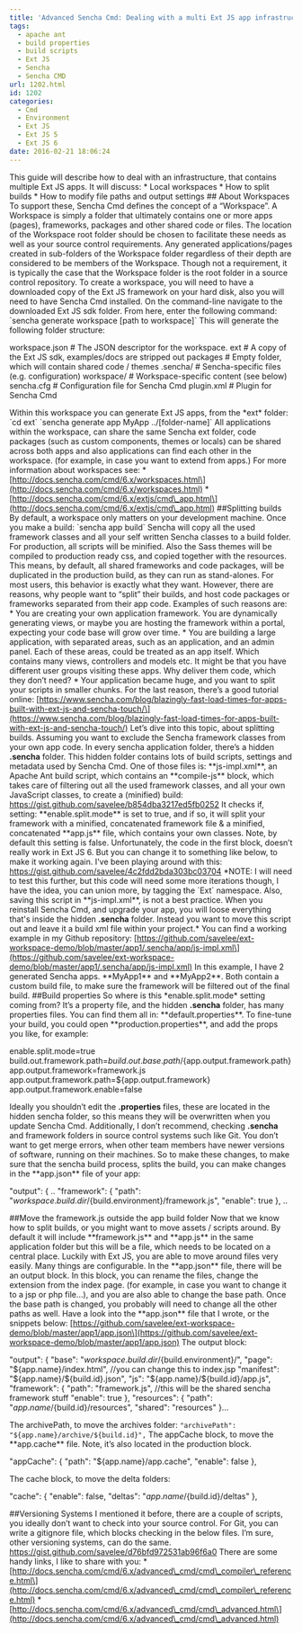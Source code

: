 ```yaml
---
title: 'Advanced Sencha Cmd: Dealing with a multi Ext JS app infrastructure'
tags:
  - apache ant
  - build properties
  - build scripts
  - Ext JS
  - Sencha
  - Sencha CMD
url: 1202.html
id: 1202
categories:
  - Cmd
  - Environment
  - Ext JS
  - Ext JS 5
  - Ext JS 6
date: 2016-02-21 18:06:24
---
```


This guide will describe how to deal with an infrastructure, that contains multiple Ext JS apps. It will discuss: * Local workspaces * How to split builds * How to modify file paths and output settings ## About Workspaces To support these, Sencha Cmd defines the concept of a “Workspace”. A Workspace is simply a folder that ultimately contains one or more apps (pages), frameworks, packages and other shared code or files. The location of the Workspace root folder should be chosen to facilitate these needs as well as your source control requirements. Any generated applications/pages created in sub-folders of the Workspace folder regardless of their depth are considered to be members of the Workspace. Though not a requirement, it is typically the case that the Workspace folder is the root folder in a source control repository. To create a workspace, you will need to have a downloaded copy of the Ext JS framework on your hard disk, also you will need to have Sencha Cmd installed. On the command-line navigate to the downloaded Ext JS sdk folder. From here, enter the following command: \`sencha generate workspace \[path to workspace\]\` This will generate the following folder structure:

workspace.json   # The JSON descriptor for the workspace.
ext		     # A copy of the Ext JS sdk, examples/docs are stripped out
packages	     # Empty folder, which will contain shared code / themes
.sencha/                # Sencha-specific files (e.g. configuration)
    workspace/          # Workspace-specific content (see below)
        sencha.cfg       # Configuration file for Sencha Cmd
        plugin.xml        # Plugin for Sencha Cmd

Within this workspace you can generate Ext JS apps, from the \*ext\* folder: \`cd ext\` \`sencha generate app MyApp ../\[folder-name\]\` All applications within the workspace, can share the same Sencha ext folder, code packages (such as custom components, themes or locals) can be shared across both apps and also applications can find each other in the workspace. (for example, in case you want to extend from apps.) For more information about workspaces see: * \[http://docs.sencha.com/cmd/6.x/workspaces.html\](http://docs.sencha.com/cmd/6.x/workspaces.html) * \[http://docs.sencha.com/cmd/6.x/extjs/cmd\_app.html\](http://docs.sencha.com/cmd/6.x/extjs/cmd\_app.html) ##Splitting builds By default, a workspace only matters on your development machine. Once you make a build: \`sencha app build\` Sencha will copy all the used framework classes and all your self written Sencha classes to a build folder. For production, all scripts will be minified. Also the Sass themes will be compiled to production ready css, and copied together with the resources. This means, by default, all shared frameworks and code packages, will be duplicated in the production build, as they can run as stand-alones. For most users, this behavior is exactly what they want. However, there are reasons, why people want to “split” their builds, and host code packages or frameworks separated from their app code. Examples of such reasons are: * You are creating your own application framework. You are dynamically generating views, or maybe you are hosting the framework within a portal, expecting your code base will grow over time. * You are building a large application, with separated areas, such as an application, and an admin panel. Each of these areas, could be treated as an app itself. Which contains many views, controllers and models etc. It might be that you have different user groups visiting these apps. Why deliver them code, which they don’t need? * Your application became huge, and you want to split your scripts in smaller chunks. For the last reason, there’s a good tutorial online: \[https://www.sencha.com/blog/blazingly-fast-load-times-for-apps-built-with-ext-js-and-sencha-touch/\](https://www.sencha.com/blog/blazingly-fast-load-times-for-apps-built-with-ext-js-and-sencha-touch/) Let’s dive into this topic, about splitting builds. Assuming you want to exclude the Sencha framework classes from your own app code. In every sencha application folder, there’s a hidden **.sencha** folder. This hidden folder contains lots of build scripts, settings and metadata used by Sencha Cmd. One of those files is: \*\*js-impl.xml\*\*, an Apache Ant build script, which contains an \*\*compile-js\*\* block, which takes care of filtering out all the used framework classes, and all your own JavaScript classes, to create a (minified) build: https://gist.github.com/savelee/b854dba3217ed5fb0252 It checks if, setting: \*\*enable.split.mode\*\* is set to true, and if so, it will split your framework with a minified, concatenated framework file & a minified, concatenated \*\*app.js\*\* file, which contains your own classes. Note, by default this setting is false. Unfortunately, the code in the first block, doesn’t really work in Ext JS 6. But you can change it to something like below, to make it working again. I've been playing around with this: https://gist.github.com/savelee/4c2fdd2bda303bc03704 \*NOTE: I will need to test this further, but this code will need some more iterations though, I have the idea, you can union more, by tagging the \`Ext\` namespace. Also, saving this script in \*\*js-impl.xml**, is not a best practice. When you reinstall Sencha Cmd, and upgrade your app, you will loose everything that's inside the hidden **.sencha** folder. Instead you want to move this script out and leave it a build xml file within your project.* You can find a working example in my Github repository: \[https://github.com/savelee/ext-workspace-demo/blob/master/app1/.sencha/app/js-impl.xml\](https://github.com/savelee/ext-workspace-demo/blob/master/app1/.sencha/app/js-impl.xml) In this example, I have 2 generated Sencha apps. \*\*MyApp1\*\* and \*\*MyApp2\*\*. Both contain a custom build file, to make sure the framework will be filtered out of the final build. ##Build properties So where is this \*enable.split.mode\* setting coming from? It’s a property file, and the hidden **.sencha** folder, has many properties files. You can find them all in: \*\*default.properties\*\*. To fine-tune your build, you could open \*\*production.properties\*\*, and add the props you like, for example:

enable.split.mode=true
build.out.framework.path=${build.out.base.path}/${app.output.framework.path}
app.output.framework=framework.js
app.output.framework.path=${app.output.framework}
app.output.framework.enable=false

Ideally you shouldn’t edit the **.properties** files, these are located in the hidden sencha folder, so this means they will be overwritten when you update Sencha Cmd. Additionally, I don’t recommend, checking **.sencha** and framework folders in source control systems such like Git. You don’t want to get merge errors, when other team members have newer versions of software, running on their machines. So to make these changes, to make sure that the sencha build process, splits the build, you can make changes in the \*\*app.json\*\* file of your app:

"output": {
..
        "framework": {
          "path": "${workspace.build.dir}/${build.environment}/framework.js",
          "enable": true
        },
..

##Move the framework.js outside the app build folder Now that we know how to split builds, or you might want to move assets / scripts around. By default it will include \*\*framework.js\*\* and \*\*app.js\*\* in the same application folder but this will be a file, which needs to be located on a central place. Luckily with Ext JS, you are able to move around files very easily. Many things are configurable. In the \*\*app.json\*\* file, there will be an output block. In this block, you can rename the files, change the extension from the index page. (for example, in case you want to change it to a jsp or php file…), and you are also able to change the base path. Once the base path is changed, you probably will need to change all the other paths as well. Have a look into the \*\*app.json\*\* file that I wrote, or the snippets below: \[https://github.com/savelee/ext-workspace-demo/blob/master/app1/app.json\](https://github.com/savelee/ext-workspace-demo/blob/master/app1/app.json) The output block:

"output": {
        "base": "${workspace.build.dir}/${build.environment}/",
        "page": "${app.name}/index.html", //you can change this to index.jsp
        "manifest": "${app.name}/${build.id}.json",
        "js": "${app.name}/${build.id}/app.js",
        "framework": {
          "path": "framework.js", //this will be the shared sencha framework stuff
          "enable": true
        },
        "resources": {
            "path": "${app.name}/${build.id}/resources",
            "shared": "resources"
        }...

The archivePath, to move the archives folder: `"archivePath": "${app.name}/archive/${build.id}",` The appCache block, to move the \*\*app.cache\*\* file. Note, it’s also located in the production block.

"appCache": {
            "path": "${app.name}/app.cache",
            "enable": false
},

The cache block, to move the delta folders:

"cache": {
        "enable": false,
        "deltas": "${app.name}/${build.id}/deltas"
},

##Versioning Systems I mentioned it before, there are a couple of scripts, you ideally don’t want to check into your source control. For Git, you can write a gitignore file, which blocks checking in the below files. I’m sure, other versioning systems, can do the same. https://gist.github.com/savelee/d76bfd972531ab96f6a0 There are some handy links, I like to share with you: * \[http://docs.sencha.com/cmd/6.x/advanced\_cmd/cmd\_compiler\_reference.html\](http://docs.sencha.com/cmd/6.x/advanced\_cmd/cmd\_compiler\_reference.html) * \[http://docs.sencha.com/cmd/6.x/advanced\_cmd/cmd\_advanced.html\](http://docs.sencha.com/cmd/6.x/advanced\_cmd/cmd\_advanced.html)